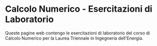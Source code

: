 # Calcolo Numerico - Esercitazioni di Laboratorio

Queste pagine web contengo le esercitazioni di laboratorio del corso di Calcolo
Numerico per la Laurea Triennale in Ingegneria dell'Energia.
